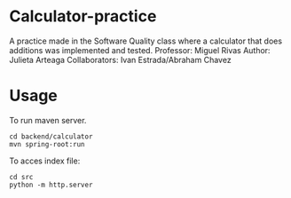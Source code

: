 # Calculator-practice
A practice made in the Software Quality class where a calculator that does additions was implemented and tested.
Professor: Miguel Rivas
Author: Julieta Arteaga
Collaborators: Ivan Estrada/Abraham Chavez


# Usage
To run maven server.

```
cd backend/calculator
mvn spring-root:run
```

To acces index file:

```
cd src 
python -m http.server
``` 


